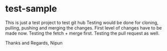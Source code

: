 # test-sample
This is just a test project to test git hub
Testing would be done for cloning, pulling, pushing and merging the changes.
First level of changes have to be made now.
Testing the fetch + merge first.
Testing the pull request as well.

Thanks and Regards,
Nipun
